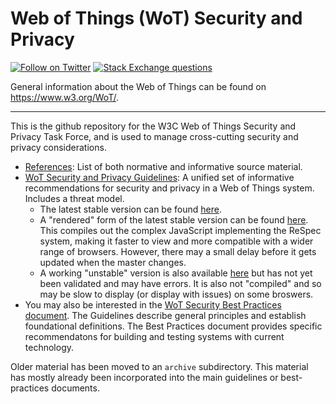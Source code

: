 # Web of Things (WoT) Security and Privacy
[![Follow on Twitter](https://img.shields.io/twitter/follow/W3C_WoT.svg?label=follow+W3C_WoT)](https://twitter.com/W3C_WoT)
[![Stack Exchange questions](https://img.shields.io/stackexchange/stackoverflow/t/web-of-things?style=plastic)]( https://stackoverflow.com/questions/tagged/web-of-things)

General information about the Web of Things can be found on https://www.w3.org/WoT/.
  
---
This is the github repository for the W3C Web of Things Security and Privacy Task Force,
and is used to manage cross-cutting security and privacy considerations.

* [References](wot-security-references.md):
  List of both normative and informative source material.
* [WoT Security and Privacy Guidelines](index.html):
  A unified set of informative recommendations for security and privacy in a Web of Things system.
  Includes a threat model.  
    * The latest stable version can be found [here](https://github.com/w3c/wot-security/blob/main/index.html).
    * A "rendered" form of the latest stable version can be found [here](https://w3c.github.io/wot-security/).
      This compiles out the complex JavaScript implementing the ReSpec system,
      making it faster to view and more compatible with a wider range of browsers.
      However, there may a small delay before it gets updated when the master changes.
    * A working "unstable" version is also available [here](https://rawgit.com/w3c/wot-security/working/index.html)
      but has not yet been validated and may have errors.
      It is also not "compiled" and so may be slow to display (or display with issues) on some broswers.
* You may also be interested in the 
  [WoT Security Best Practices document](https://github.com/w3c/wot-security-best-practices).
  The Guidelines describe general principles and establish foundational definitions.
  The Best Practices document provides specific recommendatons for building and testing
  systems with current technology.

Older material has been moved to an `archive` subdirectory.
This material has mostly already been incorporated into the 
main guidelines or best-practices documents.
